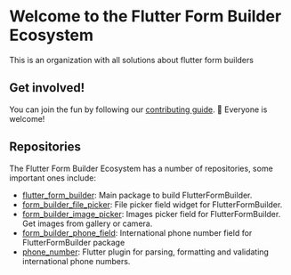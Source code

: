 # Welcome to the Flutter Form Builder Ecosystem

This is an organization with all solutions about flutter form builders

## Get involved!

You can join the fun by following our [contributing guide](https://github.com/flutter-form-builder-ecosystem/.github/blob/main/CONTRIBUTING.md). 🌈 Everyone is welcome!

## Repositories

The Flutter Form Builder Ecosystem has a number of repositories, some important ones include:

<!-- alphabetical -->
* [flutter_form_builder](https://github.com/flutter-form-builder-ecosystem/flutter_form_builder): Main package to build FlutterFormBuilder.
* [form_builder_file_picker](https://github.com/flutter-form-builder-ecosystem/form_builder_file_picker): File picker field widget for FlutterFormBuilder.
* [form_builder_image_picker](https://github.com/flutter-form-builder-ecosystem/form_builder_image_picker): Images picker field for FlutterFormBuilder. Get images from gallery or camera.
* [form_builder_phone_field](https://github.com/flutter-form-builder-ecosystem/form_builder_phone_field): International phone number field for FlutterFormBuilder package
* [phone_number](https://github.com/flutter-form-builder-ecosystem/phone_number): Flutter plugin for parsing, formatting and validating international phone numbers.
